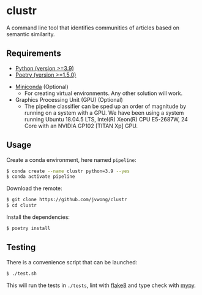 # clustr

A command line tool that identifies communities of articles based on semantic similarity.

## Requirements

- [Python (version >=3.9)](https://www.python.org/)
- [Poetry (version >=1.5.0)](https://python-poetry.org/)
<!-- - [Docker (version 20.10.14) and Docker Compose (version 2.5.1)](https://www.docker.com/)
  - We use Docker to create a [RethinkDB (v2.3.6)](https://rethinkdb.com/) instance for loading data. -->
- [Miniconda](https://docs.conda.io/en/latest/miniconda.html) (Optional)
  - For creating virtual environments. Any other solution will work.
- Graphics Processing Unit (GPU) (Optional)
  - The pipeline classifier can be sped up an order of magnitude by running on a system with a GPU. We have been using a system running Ubuntu 18.04.5 LTS, Intel(R) Xeon(R) CPU E5-2687W, 24 Core with an NVIDIA GP102 [TITAN Xp] GPU.

## Usage

Create a conda environment, here named `pipeline`:

```bash
$ conda create --name clustr python=3.9 --yes
$ conda activate pipeline
```

Download the remote:

```bash
$ git clone https://github.com/jvwong/clustr
$ cd clustr
```

Install the dependencies:

```bash
$ poetry install
```

<!-- ### Pipeline

Launch a pipeline to process daily updates from PubMed and dump the RethinkDB database:

```bash
$ ./scripts/cron/install.sh
``` -->

## Testing

There is a convenience script that can be launched:

```bash
$ ./test.sh
```

This will run the tests in `./tests`, lint with [flake8](https://flake8.pycqa.org/en/latest/) and type check with [mypy](http://mypy-lang.org/).


